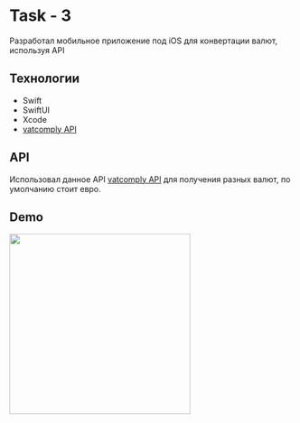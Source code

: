 # Task - 3

Разработал мобильное приложение под iOS для конвертации валют, используя API

## Технологии
- Swift
- SwiftUI
- Xcode
- [vatcomply API](https://vatcomply.com)

## API
Использовал данное API [vatcomply API](https://vatcomply.com) для получения разных валют, по умолчанию стоит евро.

## Demo
<img src="demo.gif" width="320">
